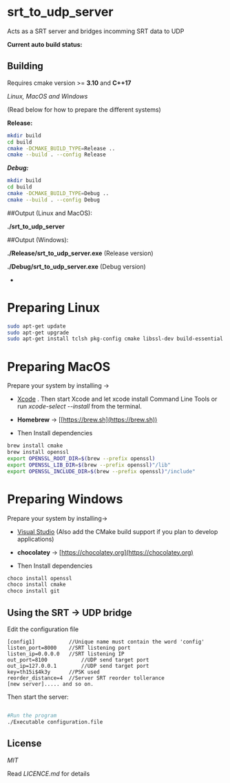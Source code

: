 # srt\_to\_udp\_server

Acts as a SRT server and bridges incomming SRT data to UDP

**Current auto build status:**


## Building

Requires cmake version >= **3.10** and **C++17**

*Linux, MacOS and Windows*

(Read below for how to prepare the different systems)

**Release:**

```sh
mkdir build
cd build
cmake -DCMAKE_BUILD_TYPE=Release ..
cmake --build . --config Release
```

***Debug:***

```sh
mkdir build
cd build
cmake -DCMAKE_BUILD_TYPE=Debug ..
cmake --build . --config Debug
```

##Output (Linux and MacOS): 
 
**./srt\_to\_udp\_server**

##Output (Windows): 
 
**./Release/srt\_to\_udp\_server.exe** (Release version)
 
**./Debug/srt\_to\_udp\_server.exe** (Debug version)


-

# Preparing Linux

```sh
sudo apt-get update
sudo apt-get upgrade
sudo apt-get install tclsh pkg-config cmake libssl-dev build-essential
```

# Preparing MacOS

Prepare your system by installing ->

* [Xcode](https://itunes.apple.com/us/app/xcode/id497799835)
. Then start Xcode and let xcode install Command Line Tools or run *xcode-select --install* from the terminal.

* **Homebrew** -> [[https://brew.sh](https://brew.sh))

* Then Install dependencies

```sh
brew install cmake
brew install openssl
export OPENSSL_ROOT_DIR=$(brew --prefix openssl)
export OPENSSL_LIB_DIR=$(brew --prefix openssl)"/lib"
export OPENSSL_INCLUDE_DIR=$(brew --prefix openssl)"/include"
```

# Preparing Windows


Prepare your system by installing->

* [Visual Studio](https://visualstudio.microsoft.com/downloads/)
(Also add the CMake build support if you plan to develop applications)

*  **chocolatey** -> [https://chocolatey.org](https://chocolatey.org)

* Then Install dependencies

```sh
choco install openssl
choco install cmake
choco install git
```


## Using the SRT -> UDP bridge


Edit the configuration file

```
[config1] 			//Unique name must contain the word 'config'
listen_port=8000 	//SRT listening port
listen_ip=0.0.0.0 	//SRT listening IP
out_port=8100			//UDP send target port
out_ip=127.0.0.1		//UDP send target port
key=th15i$4k3y 		//PSK used
reorder_distance=4 	//Server SRT reorder tollerance
[new server]..... and so on.
```

Then start the server:

```sh

#Run the program
./Executable configuration.file

```



## License

*MIT*

Read *LICENCE.md* for details
